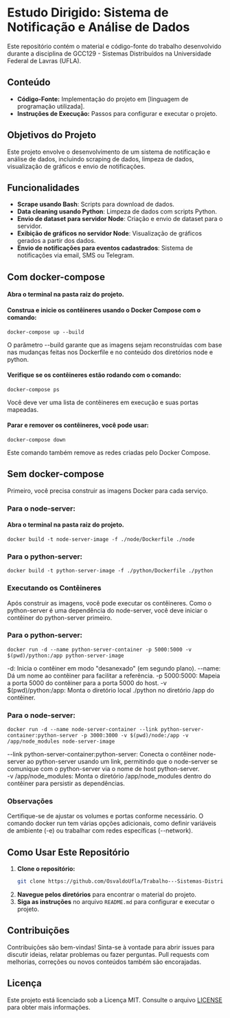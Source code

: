 # Estudo Dirigido: Sistema de Notificação e Análise de Dados

Este repositório contém o material e código-fonte do trabalho desenvolvido durante a disciplina de GCC129 - Sistemas Distribuídos na Universidade Federal de Lavras (UFLA).

## Conteúdo

- **Código-Fonte:** Implementação do projeto em [linguagem de programação utilizada].
- **Instruções de Execução:** Passos para configurar e executar o projeto.

## Objetivos do Projeto

Este projeto envolve o desenvolvimento de um sistema de notificação e análise de dados, incluindo scraping de dados, limpeza de dados, visualização de gráficos e envio de notificações.

## Funcionalidades

- **Scrape usando Bash**: Scripts para download de dados.
- **Data cleaning usando Python**: Limpeza de dados com scripts Python.
- **Envio de dataset para servidor Node**: Criação e envio de dataset para o servidor.
- **Exibição de gráficos no servidor Node**: Visualização de gráficos gerados a partir dos dados.
- **Envio de notificações para eventos cadastrados**: Sistema de notificações via email, SMS ou Telegram.


## Com docker-compose

#### Abra o terminal na pasta raiz do projeto.  
#### Construa e inicie os contêineres usando o Docker Compose com o comando:  
   
    docker-compose up --build  
    
O parâmetro --build garante que as imagens sejam reconstruídas com base nas mudanças feitas nos Dockerfile e no conteúdo dos diretórios node e python.   

#### Verifique se os contêineres estão rodando com o comando:

    docker-compose ps

Você deve ver uma lista de contêineres em execução e suas portas mapeadas.


#### Parar e remover os contêineres, você pode usar:

    docker-compose down

Este comando também remove as redes criadas pelo Docker Compose.
   
    
     
## Sem docker-compose

Primeiro, você precisa construir as imagens Docker para cada serviço.

### Para o node-server:
#### Abra o terminal na pasta raiz do projeto. 

    docker build -t node-server-image -f ./node/Dockerfile ./node

### Para o python-server:

    docker build -t python-server-image -f ./python/Dockerfile ./python

### Executando os Contêineres

Após construir as imagens, você pode executar os contêineres. Como o python-server é uma dependência do node-server, você deve iniciar o contêiner do python-server primeiro.

### Para o python-server:

    docker run -d --name python-server-container -p 5000:5000 -v $(pwd)/python:/app python-server-image

-d: Inicia o contêiner em modo "desanexado" (em segundo plano).
--name: Dá um nome ao contêiner para facilitar a referência.
-p 5000:5000: Mapeia a porta 5000 do contêiner para a porta 5000 do host.
-v $(pwd)/python:/app: Monta o diretório local ./python no diretório /app do contêiner.

### Para o node-server:

    docker run -d --name node-server-container --link python-server-container:python-server -p 3000:3000 -v $(pwd)/node:/app -v /app/node_modules node-server-image

--link python-server-container:python-server: Conecta o contêiner node-server ao python-server usando um link, permitindo que o node-server se comunique com o python-server via o nome de host python-server.    
-v /app/node_modules: Monta o diretório /app/node_modules dentro do contêiner para persistir as dependências.

### Observações

Certifique-se de ajustar os volumes e portas conforme necessário.
O comando docker run tem várias opções adicionais, como definir variáveis de ambiente (-e) ou trabalhar com redes específicas (--network).

## Como Usar Este Repositório

1. **Clone o repositório:**
    ```bash
    git clone https://github.com/OsvaldoUfla/Trabalho---Sistemas-Distribuidos-UFLA.git
    ```
2. **Navegue pelos diretórios** para encontrar o material do projeto.
3. **Siga as instruções** no arquivo `README.md` para configurar e executar o projeto.

## Contribuições

Contribuições são bem-vindas! Sinta-se à vontade para abrir issues para discutir ideias, relatar problemas ou fazer perguntas. Pull requests com melhorias, correções ou novos conteúdos também são encorajadas.

## Licença

Este projeto está licenciado sob a Licença MIT. Consulte o arquivo [LICENSE](LICENSE) para obter mais informações.
